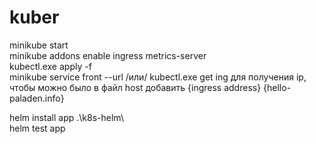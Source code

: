 # kuber
minikube start  
minikube addons enable ingress metrics-server  
kubectl.exe apply -f  
minikube service front --url  /или/  kubectl.exe get ing для получения ip, чтобы можно было в файл host добавить {ingress address} {hello-paladen.info}  
  
  
helm install app .\k8s-helm\  
helm test app
